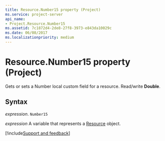 ```yaml
---
title: Resource.Number15 property (Project)
ms.service: project-server
api_name:
- Project.Resource.Number15
ms.assetid: 7c1872d4-2de8-27f8-3973-e843da10029c
ms.date: 06/08/2017
ms.localizationpriority: medium
---
```



# Resource.Number15 property (Project)

Gets or sets a Number local custom field for a resource. Read/write **Double**.


## Syntax

_expression_. `Number15`

_expression_ A variable that represents a [Resource](./Project.Resource.md) object.

[!include[Support and feedback](~/includes/feedback-boilerplate.md)]